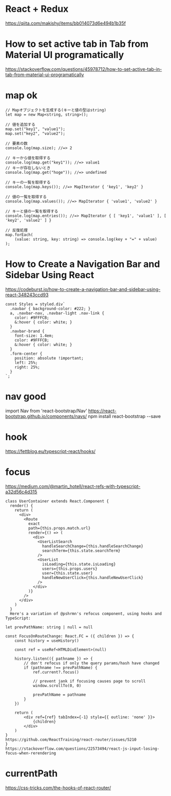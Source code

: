 # React + Redux
https://qiita.com/makishy/items/bb014073d6e494b1b35f


# How to set active tab in Tab from Material UI programatically
https://stackoverflow.com/questions/45978712/how-to-set-active-tab-in-tab-from-material-ui-programatically
# map ok
```
// Mapオブジェクトを生成する(キーと値の型はstring)
let map = new Map<string, string>();

// 値を追加する
map.set("key1", "value1");
map.set("key2", "value2");

// 要素の数
console.log(map.size); //=> 2

// キーから値を取得する
console.log(map.get("key1")); //=> value1
// キーが存在しないとき
console.log(map.get("hoge")); //=> undefined

// キーの一覧を取得する
console.log(map.keys()); //=> MapIterator { 'key1', 'key2' }

// 値の一覧を取得する
console.log(map.values()); //=> MapIterator { 'value1', 'value2' }

// キーと値の一覧を取得する
console.log(map.entries()); //=> MapIterator { [ 'key1', 'value1' ], [ 'key2', 'value2' ] }

// 反復処理
map.forEach(
    (value: string, key: string) => console.log(key + "=" + value)
);
```



# How to Create a Navigation Bar and Sidebar Using React
https://codeburst.io/how-to-create-a-navigation-bar-and-sidebar-using-react-348243ccd93
```
const Styles = styled.div`
  .navbar { background-color: #222; }
  a, .navbar-nav, .navbar-light .nav-link {
    color: #9FFFCB;
    &:hover { color: white; }
  }
  .navbar-brand {
    font-size: 1.4em;
    color: #9FFFCB;
    &:hover { color: white; }
  }
  .form-center {
    position: absolute !important;
    left: 25%;
    right: 25%;
  }
`;
```
# nav good
import Nav from 'react-bootstrap/Nav'
https://react-bootstrap.github.io/components/navs/
npm install react-bootstrap --save

# hook
https://fettblog.eu/typescript-react/hooks/

# focus
https://medium.com/@martin_hotell/react-refs-with-typescript-a32d56c4d315

```
class UserContainer extends React.Component {
  render() {
    return (
      <div>
        <Route
          exact
          path={this.props.match.url}
          render={() => (
            <div>
              <UserListSearch
                handleSearchChange={this.handleSearchChange}
                searchTerm={this.state.searchTerm}
              />
              <UserList
                isLoading={this.state.isLoading}
                users={this.props.users}
                user={this.state.user}
                handleNewUserClick={this.handleNewUserClick}
              />
            </div>
          )}
        />
      </div>  
    )
  }
  Here's a variation of @pshrmn's refocus component, using hooks and TypeScript:

let prevPathName: string | null = null

const FocusOnRouteChange: React.FC = ({ children }) => {
    const history = useHistory()

    const ref = useRef<HTMLDivElement>(null)

    history.listen(({ pathname }) => {
        // don't refocus if only the query params/hash have changed
        if (pathname !== prevPathName) {
            ref.current?.focus()

            // prevent jank if focusing causes page to scroll
            window.scrollTo(0, 0)

            prevPathName = pathname
        }
    })

    return (
        <div ref={ref} tabIndex={-1} style={{ outline: 'none' }}>
            {children}
        </div>
    )
}
https://github.com/ReactTraining/react-router/issues/5210
}
https://stackoverflow.com/questions/22573494/react-js-input-losing-focus-when-rerendering
```
# currentPath
https://css-tricks.com/the-hooks-of-react-router/
